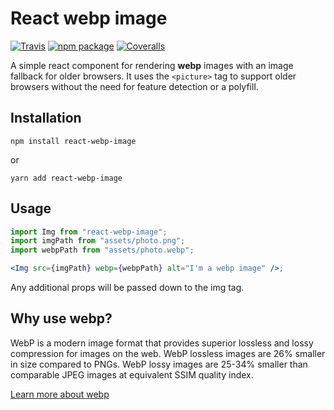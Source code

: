 # React webp image

[![Travis][build-badge]][build]
[![npm package][npm-badge]][npm]
[![Coveralls][coveralls-badge]][coveralls]

A simple react component for rendering **webp** images with an image fallback for older browsers. It uses the `<picture>` tag to support older browsers without the need for feature detection or a polyfill.

## Installation

```
npm install react-webp-image
```

or

```
yarn add react-webp-image
```

## Usage

```jsx
import Img from "react-webp-image";
import imgPath from "assets/photo.png";
import webpPath from "assets/photo.webp";

<Img src={imgPath} webp={webpPath} alt="I'm a webp image" />;
```

Any additional props will be passed down to the img tag.

## Why use webp?
WebP is a modern image format that provides superior lossless and lossy compression for images on the web. WebP lossless images are 26% smaller in size compared to PNGs. WebP lossy images are 25-34% smaller than comparable JPEG images at equivalent SSIM quality index.

[Learn more about webp](https://developers.google.com/speed/webp/)

[build-badge]: https://img.shields.io/travis/tylerwolff/react-webp-image/master.svg
[build]: https://travis-ci.org/tylerwolff/react-webp-image
[npm-badge]: https://img.shields.io/npm/v/react-webp-image.svg
[npm]: https://www.npmjs.org/package/react-webp-image
[coveralls-badge]: https://img.shields.io/coveralls/tylerwolff/react-webp-image/master.svg
[coveralls]: https://coveralls.io/github/tylerwolff/react-webp-image
